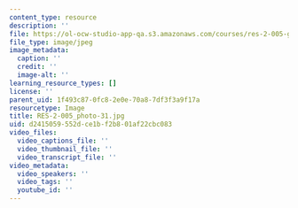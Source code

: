 ```yaml
---
content_type: resource
description: ''
file: https://ol-ocw-studio-app-qa.s3.amazonaws.com/courses/res-2-005-girls-who-build-make-your-own-wearables-workshop-spring-2015/d2415059552dce1bf2b801af22cbc083_RES-2-005_photo-31.jpg
file_type: image/jpeg
image_metadata:
  caption: ''
  credit: ''
  image-alt: ''
learning_resource_types: []
license: ''
parent_uid: 1f493c87-0fc8-2e0e-70a8-7df3f3a9f17a
resourcetype: Image
title: RES-2-005_photo-31.jpg
uid: d2415059-552d-ce1b-f2b8-01af22cbc083
video_files:
  video_captions_file: ''
  video_thumbnail_file: ''
  video_transcript_file: ''
video_metadata:
  video_speakers: ''
  video_tags: ''
  youtube_id: ''
---
```

